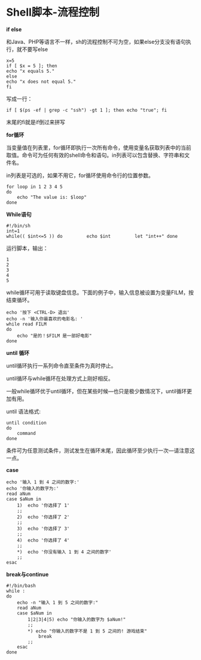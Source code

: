 # Shell脚本-流程控制

**if else**

和Java、PHP等语言不一样，sh的流程控制不可为空，如果else分支没有语句执行，就不要写else

```
x=5
if [ $x = 5 ]; then
echo "x equals 5."
else
echo "x does not equal 5."
fi
```

写成一行：

```
if [ $(ps -ef | grep -c "ssh") -gt 1 ]; then echo "true"; fi
```

末尾的fi就是if倒过来拼写

**for循环**

当变量值在列表里，for循环即执行一次所有命令，使用变量名获取列表中的当前取值。命令可为任何有效的shell命令和语句。in列表可以包含替换、字符串和文件名。

in列表是可选的，如果不用它，for循环使用命令行的位置参数。

```
for loop in 1 2 3 4 5
do
    echo "The value is: $loop"
done
```

**While语句**

```
#!/bin/sh
int=1
while(( $int<=5 )) do         echo $int         let "int++" done
```

运行脚本，输出：

```
1
2
3
4
5
```

while循环可用于读取键盘信息。下面的例子中，输入信息被设置为变量FILM，按<Ctrl-D>结束循环。

```
echo '按下 <CTRL-D> 退出'
echo -n '输入你最喜欢的电影名: '
while read FILM
do
    echo "是的！$FILM 是一部好电影"
done
```

**until 循环**

until循环执行一系列命令直至条件为真时停止。

until循环与while循环在处理方式上刚好相反。

一般while循环优于until循环，但在某些时候—也只是极少数情况下，until循环更加有用。

until 语法格式:

```
until condition
do
    command
done
```

条件可为任意测试条件，测试发生在循环末尾，因此循环至少执行一次—请注意这一点。

**case**

```
echo '输入 1 到 4 之间的数字:'
echo '你输入的数字为:'
read aNum
case $aNum in
    1)  echo '你选择了 1'
    ;;
    2)  echo '你选择了 2'
    ;;
    3)  echo '你选择了 3'
    ;;
    4)  echo '你选择了 4'
    ;;
    *)  echo '你没有输入 1 到 4 之间的数字'
    ;;
esac
```

**break与continue**

```
#!/bin/bash
while :
do
    echo -n "输入 1 到 5 之间的数字:"
    read aNum
    case $aNum in
        1|2|3|4|5) echo "你输入的数字为 $aNum!"
        ;;
        *) echo "你输入的数字不是 1 到 5 之间的! 游戏结束"
            break
        ;;
    esac
done
```